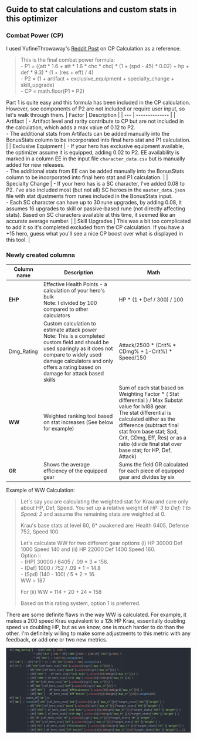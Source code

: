 ## Guide to stat calculations and custom stats in this optimizer

### Combat Power (CP)

I used YufineThrowaway's [Reddit Post](https://www.reddit.com/r/EpicSeven/comments/dvdfqp/guide_combat_power_calculation/) on CP Calculation as a reference.
> This is the final combat power formula:
> <br> - P1 = ((att * 1.6 + att * 1.6 * chc * chd) * (1 + (spd - 45) * 0.02) + hp + def * 9.3) * (1 + (res + eff) / 4)
> <br> - P2 = (1 + artifact + exclusive_equipment + specialty_change + skill_upgrade)
> <br> - CP = math.floor(P1 * P2)

Part 1 is quite easy and this formula has been included in the CP calculation.  However, soe components of P2 are not included or require user input, so let's walk through them.
| Factor | Description |
| --- | -------------- |
| Artifact | - Artifact level and rarity contribute to CP but are not included in the calculation, which adds a max value of 0.12 to P2.<br> - The additional stats from Artifacts can be added manually into the BonusStats column to be incorporated into final hero stat and P1 calculation. |
| Exclusive Equipment | - If your hero has exclusive equipment available, the optimizer assume it is equipped, adding 0.02 to P2.  EE availability is marked in a column EE in the input file `character_data.csv` but is manually added for new releases.<br> - The additional stats from EE can be added manually into the BonusStats column to be incorporated into final hero stat and P1 calculation. |
| Specialty Change | - If your hero has is a SC character, I've added 0.08 to P2.  I've also included most (but not all) SC heroes in the `master_data.json` file with stat djustments from runes included in the BonusStats input.<br> - Each SC character can have up to 30 rune upgrades, by adding 0.08, it assumes 16 upgrades to skill or passive-based rune (not directly affecting stats).  Based on SC characters available at this time, it seemed like an accurate average number. |
| Skill Upgrades | This was a bit too complicated to add it so it's completed excluded from the CP calculation.  If you have a +15 hero, guess what you'll see a nice CP boost over what is displayed in this tool. |

### Newly created columns

| Column name | Description | Math |
| --- | --- | ------- |
| <b>EHP</b> | Effective Health Points - a calculation of your hero's bulk <br>Note: I divided by 100 compared to other calculators | HP * (1 + Def / 300) / 100 |
| Dmg_Rating | Custom calculation to estimate attack power <br>Note: This is a completed custom field and should be used sparingly as it does not compare to widely used damage calculators and only offers a rating based on damage for attack based skills  |  Attack/2500 * (Crit% * CDmg% + 1-Crit%) * Speed/150 |
| <b>WW</b> | Weighted ranking tool based on stat increases (See below for example) | Sum of each stat based on Weighting Factor * ( Stat differential ) / Max Substat value for lvl88 gear.<br> The stat differential is calculated either as the difference (subtract final stat from base stat; Spd, Crit, CDmg, Eff, Res) or as a ratio (divide final stat over base stat; for HP, Def, Attack)  |
| <b>GR</b> | Shows the average efficiency of the equipped gear | Sums the field GR calculated for each piece of equipped gear and divides by six |

Example of WW Calculation:<br>
> Let's say you are calculating the weighted stat for Krau and care only about HP, Def, Speed.  You set up a relative weight of _HP: 3 to Def: 1 to Speed: 2_ and assume the remaining stats are weighted at 0.
>
> Krau's base stats at level 60, 6* awakened are:  Health 6405, Defense 752, Speed 100.
>
> Let's calculate WW for two different gear options (i) HP 30000 Def 1000 Speed 140 and (ii) HP 22000 Def 1400 Speed 160.
> <br> Option i:
> <br> - (HP) 30000 / 6405 / .09 * 3 = 156.
> <br> - (Def) 1000 / 752 / .09 * 1 = 14.8
> <br> - (Spd) (140 - 100) / 5 * 2 = 16.
> <br>WW = 187
>
> For (ii) WW = 114 + 20 + 24 = 158
> 
> Based on this rating system, option 1 is preferred.

There are some definite flaws in the way WW is calculated.  For example, it makes a 200 speed Krau equivalent to a 12k HP Krau, essentially doubling speed vs doubling HP, but as we know, one is much harder to do than the other.  I'm definitely willing to make some adjustments to this metric with any feedback, or add one or two new metrics.

![Calculated columns](https://github.com/ja-bru/E7_Py_Gear_Selector/blob/development/img/custom_stat_calculation.png?raw=true)
